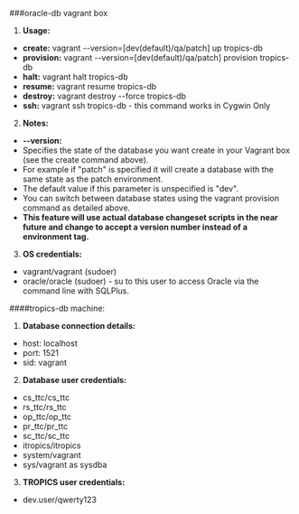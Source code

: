 ###oracle-db vagrant box

1. **Usage:**
  - **create:**	vagrant --version=[dev(default)/qa/patch] up tropics-db
  - **provision:** vagrant --version=[dev(default)/qa/patch] provision tropics-db
  - **halt:** vagrant halt tropics-db
  - **resume:** vagrant resume tropics-db
  - **destroy:** vagrant destroy --force tropics-db
  - **ssh:** vagrant ssh tropics-db - this command works in Cygwin Only
  
2. **Notes:**
  - **--version:**	
  - Specifies the state of the database you want create in your Vagrant box (see the create command above).
  - For example if "patch" is specified it will create a database with the same state as the patch environment.
  -	The default value if this parameter is unspecified is "dev".
  -	You can switch between database states using the vagrant provision command as detailed above.
  -	**This feature will use actual database changeset scripts in the near future and change to accept a version number instead of a environment tag.**
  
3. **OS credentials:**
  - vagrant/vagrant (sudoer)
  - oracle/oracle (sudoer) - su to this user to access Oracle via the command line with SQLPlus.

####tropics-db machine:
  
1. **Database connection details:**
  - host: 	localhost
  - port: 	1521
  - sid:	vagrant

2. **Database user credentials:**
  - cs_ttc/cs_ttc
  - rs_ttc/rs_ttc
  - op_ttc/op_ttc
  - pr_ttc/pr_ttc
  - sc_ttc/sc_ttc
  - itropics/itropics
  - system/vagrant
  - sys/vagrant as sysdba

3. **TROPICS user credentials:**
  - dev.user/qwerty123